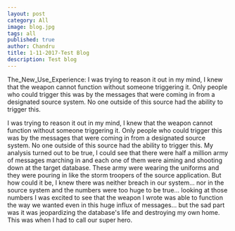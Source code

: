 ```yaml
---
layout: post
category: All
image: blog.jpg
tags: all
published: true
author: Chandru
title: 1-11-2017-Test Blog
description: Test blog
---
```

The_New_Use_Experience: 
  I was trying to reason it out in my mind, I knew that the weapon cannot
  function without someone triggering it. Only people who could trigger this was
  by the messages that were coming in from a designated source system. No one
  outside of this source had the ability to trigger this.

  I was trying to reason it out in my mind, I knew that the weapon cannot
  function without someone triggering it. Only people who could trigger this was
  by the messages that were coming in from a designated source system. No one
  outside of this source had the ability to trigger this. My analysis turned out
  to be true, I could see that there were half a million army of messages
  marching in and each one of them were aiming and shooting down at the target
  database. These army were wearing the uniforms and they were pouring in like
  the storm troopers of the source application. But how could it be, I knew
  there was neither breach in our system... nor in the source system and the
  numbers were too huge to be true... looking at those numbers I was excited to
  see that the weapon I wrote was able to function the way we wanted even in
  this huge influx of messages...  but the sad part was it was jeopardizing the
  database's life and destroying my own home. This was when I had to call our
  super hero.